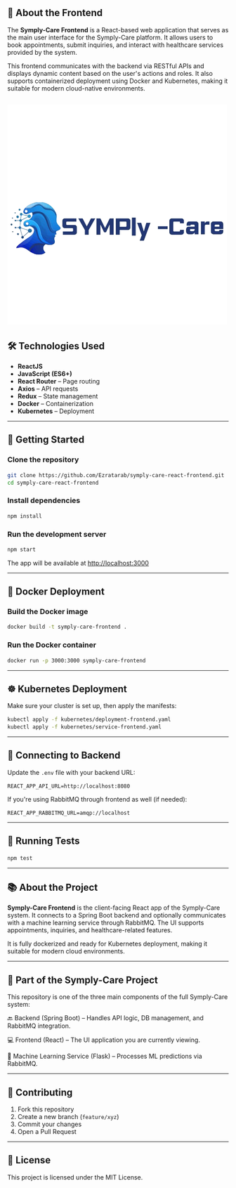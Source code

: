 ## 🧩 About the Frontend

The **Symply-Care Frontend** is a React-based web application that serves as the main user interface for the Symply-Care platform. It allows users to book appointments, submit inquiries, and interact with healthcare services provided by the system.

This frontend communicates with the backend via RESTful APIs and displays dynamic content based on the user's actions and roles. It also supports containerized deployment using Docker and Kubernetes, making it suitable for modern cloud-native environments.


![logo](./src/commponents/assets/symply_care_new.png)
---

## 🛠 Technologies Used

- **ReactJS**
- **JavaScript (ES6+)**
- **React Router** – Page routing
- **Axios** – API requests
- **Redux** – State management
- **Docker** – Containerization
- **Kubernetes** – Deployment

---

## 🚀 Getting Started

### Clone the repository

```bash
git clone https://github.com/Ezratarab/symply-care-react-frontend.git
cd symply-care-react-frontend
```

### Install dependencies

```bash
npm install
```

### Run the development server

```bash
npm start
```

The app will be available at [http://localhost:3000](http://localhost:3000)

---

## 🐳 Docker Deployment

### Build the Docker image

```bash
docker build -t symply-care-frontend .
```

### Run the Docker container

```bash
docker run -p 3000:3000 symply-care-frontend
```

---

## ☸️ Kubernetes Deployment

Make sure your cluster is set up, then apply the manifests:

```bash
kubectl apply -f kubernetes/deployment-frontend.yaml
kubectl apply -f kubernetes/service-frontend.yaml
```

---

## 🔗 Connecting to Backend

Update the `.env` file with your backend URL:

```env
REACT_APP_API_URL=http://localhost:8080
```

If you're using RabbitMQ through frontend as well (if needed):

```env
REACT_APP_RABBITMQ_URL=amqp://localhost
```

---

## 🧪 Running Tests

```bash
npm test
```

---

## 📚 About the Project

**Symply-Care Frontend** is the client-facing React app of the Symply-Care system. It connects to a Spring Boot backend and optionally communicates with a machine learning service through RabbitMQ. The UI supports appointments, inquiries, and healthcare-related features.

It is fully dockerized and ready for Kubernetes deployment, making it suitable for modern cloud environments.

---
## 🔗 Part of the Symply-Care Project

This repository is one of the three main components of the full Symply-Care system:

🔙 Backend (Spring Boot) – Handles API logic, DB management, and RabbitMQ integration.

💻 Frontend (React) – The UI application you are currently viewing.

🧠 Machine Learning Service (Flask) – Processes ML predictions via RabbitMQ.

---

## 🤝 Contributing

1. Fork this repository
2. Create a new branch (`feature/xyz`)
3. Commit your changes
4. Open a Pull Request

---

## 📄 License

This project is licensed under the MIT License.
